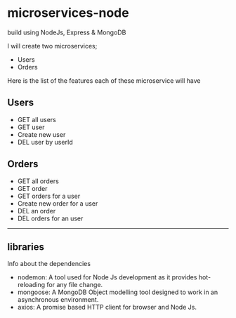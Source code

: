 # microservices-node
build using NodeJs, Express & MongoDB

I will create two microservices;
- Users
- Orders

Here is the list of the features each of these microservice will have
## Users
- GET all users
- GET user
- Create new user
- DEL user by userId

## Orders
- GET all orders
- GET order
- GET orders for a user
- Create new order for a user
- DEL an order
- DEL orders for an user

--------------

## libraries
Info about the dependencies
- nodemon: A tool used for Node Js development as it provides hot-reloading for any file change.
- mongoose: A MongoDB Object modelling tool designed to work in an asynchronous environment.
- axios: A promise based HTTP client for browser and Node Js.